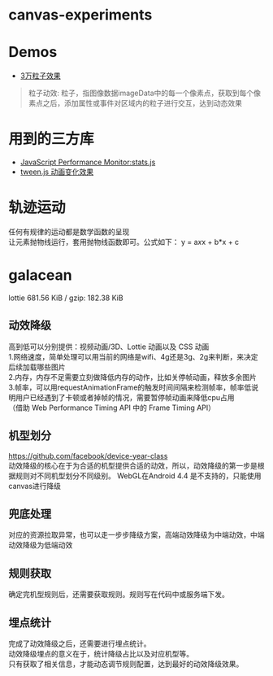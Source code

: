 # canvas-experiments
# Demos
- [3万粒子效果](https://nibilin33.github.io/canvas-experiments/particles.html) 
> 粒子动效: 粒子，指图像数据imageData中的每一个像素点，获取到每个像素点之后，添加属性或事件对区域内的粒子进行交互，达到动态效果           

# 用到的三方库
- [JavaScript Performance Monitor:stats.js](https://github.com/mrdoob/stats.js/)      
- [tween.js 动画变化效果](https://github.com/tweenjs/tween.js)          

# 轨迹运动
任何有规律的运动都是数学函数的呈现              
让元素抛物线运行，套用抛物线函数即可。公式如下：
y = a*x*x + b*x + c             

# galacean
lottie 681.56 KiB / gzip: 182.38 KiB
## 动效降级
高到低可以分别提供：视频动画/3D、Lottie 动画以及 CSS 动画           
1.网络速度，简单处理可以用当前的网络是wifi、4g还是3g、2g来判断，来决定后续加载哪些图片            
2.内存，内存不足需要立刻做降低内存的动作，比如关停帧动画，释放多余图片          
3.帧率，可以用requestAnimationFrame的触发时间间隔来检测帧率，帧率低说明用户已经遇到了卡顿或者掉帧的情况，需要暂停帧动画来降低cpu占用     
（借助 Web Performance Timing API 中的 Frame Timing API）                   
## 机型划分   
https://github.com/facebook/device-year-class                
动效降级的核心在于为合适的机型提供合适的动效，所以，动效降级的第一步是根据规则对不同机型划分不同级别。
WebGL在Android 4.4 是不支持的，只能使用canvas进行降级       
## 兜底处理
对应的资源拉取异常，也可以走一步步降级方案，高端动效降级为中端动效，中端动效降级为低端动效            
## 规则获取            
确定完机型规则后，还需要获取规则。规则写在代码中或服务端下发。          
## 埋点统计
完成了动效降级之后，还需要进行埋点统计。            
动效降级埋点的意义在于，统计降级占比以及对应机型等。        
只有获取了相关信息，才能动态调节规则配置，达到最好的动效降级效果。      
